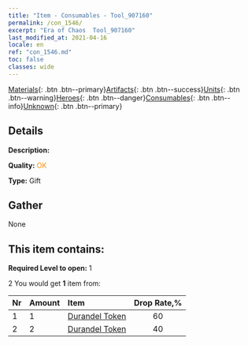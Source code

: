 ```yaml
---
title: "Item - Consumables - Tool_907160"
permalink: /con_1546/
excerpt: "Era of Chaos  Tool_907160"
last_modified_at: 2021-04-16
locale: en
ref: "con_1546.md"
toc: false
classes: wide
---
```

 [Materials](/Items/){: .btn .btn--primary}[Artifacts](/Items/Artifacts/){: .btn .btn--success}[Units](/Items/Units/){: .btn .btn--warning}[Heroes](/Items/Heroes/){: .btn .btn--danger}[Consumables](/Items/Consumables/){: .btn .btn--info}[Unknown](/Items/Unknown/){: .btn .btn--primary}

## Details
 **Description:** 

 **Quality:** <span style="color: #FF8C00">OK</span>

 **Type:** Gift

## Gather

  None

## This item contains:

 **Required Level to open:** 1

 2 You would get **1** item  from:

  | Nr | Amount |     Item    | Drop Rate,% |
  |:---|:-------|:------------|:---------:|
  | 1 | 1 | [Durandel Token](/Items/con_973/) | 60 | 
  | 2 | 2 | [Durandel Token](/Items/con_973/) | 40 | 
